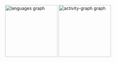 <div align="left">
  <img src="https://github-readme-stats.vercel.app/api/top-langs?username=zdzieblowski&locale=en&hide_title=true&layout=compact&card_width=320&langs_count=8&theme=tokyonight&hide_border=true&order=2" height="170" alt="languages graph"  />
  <img src="https://github-readme-activity-graph.vercel.app/graph?username=zdzieblowski&radius=12&theme=aqua&area=true&order=5&hide_title=true&hide_border=true" height="170" alt="activity-graph graph"  />
</div>
